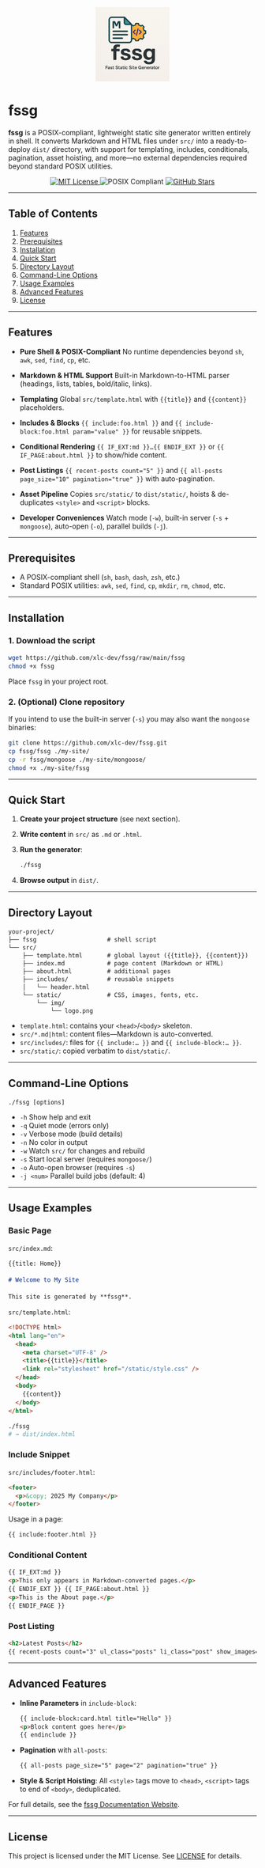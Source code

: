<p align="center">
  <a href="https://github.com/xlc-dev/fssg">
    <img src="./src/static/img/logo.png" alt="fssg Logo" width="150">
  </a>
</p>

# fssg

**fssg** is a POSIX-compliant, lightweight static site generator written entirely in shell. It converts Markdown and HTML files under `src/` into a ready-to-deploy `dist/` directory, with support for templating, includes, conditionals, pagination, asset hoisting, and more—no external dependencies required beyond standard POSIX utilities.

<p align="center">
  <a href="https://opensource.org/licenses/MIT">
    <img src="https://img.shields.io/badge/License-MIT-yellow.svg?style=flat-square" alt="MIT License">
  </a>
  <img src="https://img.shields.io/badge/POSIX-Compliant-brightgreen.svg?style=flat-square" alt="POSIX Compliant">
  <a href="https://github.com/xlc-dev/fssg/stargazers">
    <img src="https://img.shields.io/github/stars/xlc-dev/fssg.svg?style=flat-square&logo=github" alt="GitHub Stars">
  </a>
</p>

---

## Table of Contents

1. [Features](#features)
2. [Prerequisites](#prerequisites)
3. [Installation](#installation)
4. [Quick Start](#quick-start)
5. [Directory Layout](#directory-layout)
6. [Command-Line Options](#command-line-options)
7. [Usage Examples](#usage-examples)
8. [Advanced Features](#advanced-features)
9. [License](#license)

---

## Features

- **Pure Shell & POSIX-Compliant**
  No runtime dependencies beyond `sh`, `awk`, `sed`, `find`, `cp`, etc.

- **Markdown & HTML Support**
  Built-in Markdown-to-HTML parser (headings, lists, tables, bold/italic, links).

- **Templating**
  Global `src/template.html` with `{{title}}` and `{{content}}` placeholders.

- **Includes & Blocks**
  `{{ include:foo.html }}` and `{{ include-block:foo.html param="value" }}` for reusable snippets.

- **Conditional Rendering**
  `{{ IF_EXT:md }}…{{ ENDIF_EXT }}` or `{{ IF_PAGE:about.html }}` to show/hide content.

- **Post Listings**
  `{{ recent-posts count="5" }}` and `{{ all-posts page_size="10" pagination="true" }}` with auto-pagination.

- **Asset Pipeline**
  Copies `src/static/` to `dist/static/`, hoists & de-duplicates `<style>` and `<script>` blocks.

- **Developer Conveniences**
  Watch mode (`-w`), built-in server (`-s` + `mongoose`), auto-open (`-o`), parallel builds (`-j`).

---

## Prerequisites

- A POSIX-compliant shell (`sh`, `bash`, `dash`, `zsh`, etc.)
- Standard POSIX utilities: `awk`, `sed`, `find`, `cp`, `mkdir`, `rm`, `chmod`, etc.

---

## Installation

### 1. Download the script

```sh
wget https://github.com/xlc-dev/fssg/raw/main/fssg
chmod +x fssg
```

Place `fssg` in your project root.

### 2. (Optional) Clone repository

If you intend to use the built-in server (`-s`) you may also want the `mongoose` binaries:

```sh
git clone https://github.com/xlc-dev/fssg.git
cp fssg/fssg ./my-site/
cp -r fssg/mongoose ./my-site/mongoose/
chmod +x ./my-site/fssg
```

---

## Quick Start

1. **Create your project structure** (see next section).
2. **Write content** in `src/` as `.md` or `.html`.
3. **Run the generator**:

   ```sh
   ./fssg
   ```

4. **Browse output** in `dist/`.

---

## Directory Layout

```plain
your-project/
├── fssg                    # shell script
└── src/
    ├── template.html       # global layout ({{title}}, {{content}})
    ├── index.md            # page content (Markdown or HTML)
    ├── about.html          # additional pages
    ├── includes/           # reusable snippets
    │   └── header.html
    └── static/             # CSS, images, fonts, etc.
        └── img/
            └── logo.png
```

- `template.html`: contains your `<head>`/`<body>` skeleton.
- `src/*.md|html`: content files—Markdown is auto-converted.
- `src/includes/`: files for `{{ include:… }}` and `{{ include-block:… }}`.
- `src/static/`: copied verbatim to `dist/static/`.

---

## Command-Line Options

```text
./fssg [options]
```

- `-h` Show help and exit
- `-q` Quiet mode (errors only)
- `-v` Verbose mode (build details)
- `-n` No color in output
- `-w` Watch `src/` for changes and rebuild
- `-s` Start local server (requires `mongoose/`)
- `-o` Auto-open browser (requires `-s`)
- `-j <num>` Parallel build jobs (default: 4)

---

## Usage Examples

### Basic Page

`src/index.md`:

```markdown
{{title: Home}}

# Welcome to My Site

This site is generated by **fssg**.
```

`src/template.html`:

```html
<!DOCTYPE html>
<html lang="en">
  <head>
    <meta charset="UTF-8" />
    <title>{{title}}</title>
    <link rel="stylesheet" href="/static/style.css" />
  </head>
  <body>
    {{content}}
  </body>
</html>
```

```sh
./fssg
# → dist/index.html
```

### Include Snippet

`src/includes/footer.html`:

```html
<footer>
  <p>&copy; 2025 My Company</p>
</footer>
```

Usage in a page:

```html
{{ include:footer.html }}
```

### Conditional Content

```html
{{ IF_EXT:md }}
<p>This only appears in Markdown-converted pages.</p>
{{ ENDIF_EXT }} {{ IF_PAGE:about.html }}
<p>This is the About page.</p>
{{ ENDIF_PAGE }}
```

### Post Listing

```html
<h2>Latest Posts</h2>
{{ recent-posts count="3" ul_class="posts" li_class="post" show_images="true" }}
```

---

## Advanced Features

- **Inline Parameters** in `include-block`:
  ```html
  {{ include-block:card.html title="Hello" }}
  <p>Block content goes here</p>
  {{ endinclude }}
  ```
- **Pagination** with `all-posts`:
  ```html
  {{ all-posts page_size="5" page="2" pagination="true" }}
  ```
- **Style & Script Hoisting**:
  All `<style>` tags move to `<head>`, `<script>` tags to end of `<body>`, deduplicated.

For full details, see the [fssg Documentation Website](https://xlc-dev.github.io/fssg/).

---

## License

This project is licensed under the MIT License. See [LICENSE](LICENSE) for details.